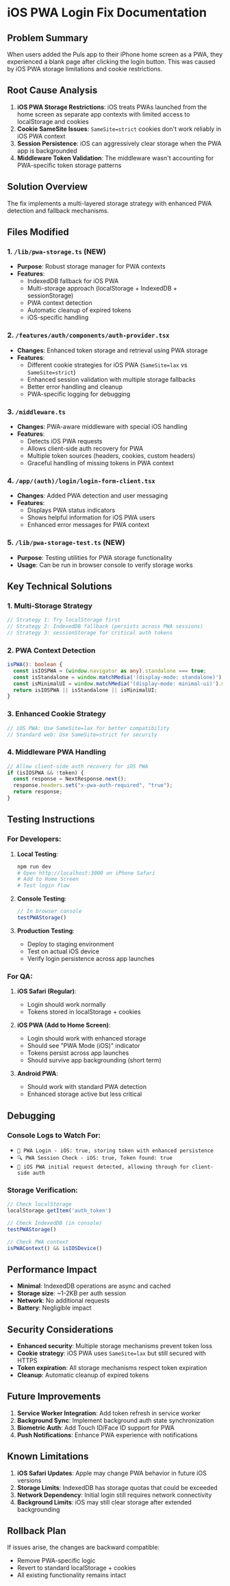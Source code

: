 # iOS PWA Login Fix Documentation

## Problem Summary

When users added the Puls app to their iPhone home screen as a PWA, they experienced a blank page after clicking the login button. This was caused by iOS PWA storage limitations and cookie restrictions.

## Root Cause Analysis

1. **iOS PWA Storage Restrictions**: iOS treats PWAs launched from the home screen as separate app contexts with limited access to localStorage and cookies
2. **Cookie SameSite Issues**: `SameSite=strict` cookies don't work reliably in iOS PWA context
3. **Session Persistence**: iOS can aggressively clear storage when the PWA app is backgrounded
4. **Middleware Token Validation**: The middleware wasn't accounting for PWA-specific token storage patterns

## Solution Overview

The fix implements a multi-layered storage strategy with enhanced PWA detection and fallback mechanisms.

## Files Modified

### 1. `/lib/pwa-storage.ts` (NEW)
- **Purpose**: Robust storage manager for PWA contexts
- **Features**: 
  - IndexedDB fallback for iOS PWA
  - Multi-storage approach (localStorage + IndexedDB + sessionStorage)
  - PWA context detection
  - Automatic cleanup of expired tokens
  - iOS-specific handling

### 2. `/features/auth/components/auth-provider.tsx`
- **Changes**: Enhanced token storage and retrieval using PWA storage
- **Features**:
  - Different cookie strategies for iOS PWA (`SameSite=lax` vs `SameSite=strict`)
  - Enhanced session validation with multiple storage fallbacks
  - Better error handling and cleanup
  - PWA-specific logging for debugging

### 3. `/middleware.ts`
- **Changes**: PWA-aware middleware with special iOS handling
- **Features**:
  - Detects iOS PWA requests
  - Allows client-side auth recovery for PWA
  - Multiple token sources (headers, cookies, custom headers)
  - Graceful handling of missing tokens in PWA context

### 4. `/app/(auth)/login/login-form-client.tsx`
- **Changes**: Added PWA detection and user messaging
- **Features**:
  - Displays PWA status indicators
  - Shows helpful information for iOS PWA users
  - Enhanced error messages for PWA context

### 5. `/lib/pwa-storage-test.ts` (NEW)
- **Purpose**: Testing utilities for PWA storage functionality
- **Usage**: Can be run in browser console to verify storage works

## Key Technical Solutions

### 1. Multi-Storage Strategy
```typescript
// Strategy 1: Try localStorage first
// Strategy 2: IndexedDB fallback (persists across PWA sessions)
// Strategy 3: sessionStorage for critical auth tokens
```

### 2. PWA Context Detection
```typescript
isPWA(): boolean {
  const isIOSPWA = (window.navigator as any).standalone === true;
  const isStandalone = window.matchMedia('(display-mode: standalone)').matches;
  const isMinimalUI = window.matchMedia('(display-mode: minimal-ui)').matches;
  return isIOSPWA || isStandalone || isMinimalUI;
}
```

### 3. Enhanced Cookie Strategy
```typescript
// iOS PWA: Use SameSite=lax for better compatibility
// Standard web: Use SameSite=strict for security
```

### 4. Middleware PWA Handling
```typescript
// Allow client-side auth recovery for iOS PWA
if (isIOSPWA && !token) {
  const response = NextResponse.next();
  response.headers.set("x-pwa-auth-required", "true");
  return response;
}
```

## Testing Instructions

### For Developers:
1. **Local Testing**:
   ```bash
   npm run dev
   # Open http://localhost:3000 on iPhone Safari
   # Add to Home Screen
   # Test login flow
   ```

2. **Console Testing**:
   ```javascript
   // In browser console
   testPWAStorage()
   ```

3. **Production Testing**:
   - Deploy to staging environment
   - Test on actual iOS device
   - Verify login persistence across app launches

### For QA:
1. **iOS Safari (Regular)**:
   - Login should work normally
   - Tokens stored in localStorage + cookies

2. **iOS PWA (Add to Home Screen)**:
   - Login should work with enhanced storage
   - Should see "PWA Mode (iOS)" indicator
   - Tokens persist across app launches
   - Should survive app backgrounding (short term)

3. **Android PWA**:
   - Should work with standard PWA detection
   - Enhanced storage active but less critical

## Debugging

### Console Logs to Watch For:
- `🔐 PWA Login - iOS: true, storing token with enhanced persistence`
- `🔍 PWA Session Check - iOS: true, Token found: true`
- `🍎 iOS PWA initial request detected, allowing through for client-side auth`

### Storage Verification:
```javascript
// Check localStorage
localStorage.getItem('auth_token')

// Check IndexedDB (in console)
testPWAStorage()

// Check PWA context
isPWAContext() && isIOSDevice()
```

## Performance Impact

- **Minimal**: IndexedDB operations are async and cached
- **Storage size**: ~1-2KB per auth session
- **Network**: No additional requests
- **Battery**: Negligible impact

## Security Considerations

- **Enhanced security**: Multiple storage mechanisms prevent token loss
- **Cookie strategy**: iOS PWA uses `SameSite=lax` but still secured with HTTPS
- **Token expiration**: All storage mechanisms respect token expiration
- **Cleanup**: Automatic cleanup of expired tokens

## Future Improvements

1. **Service Worker Integration**: Add token refresh in service worker
2. **Background Sync**: Implement background auth state synchronization
3. **Biometric Auth**: Add Touch ID/Face ID support for PWA
4. **Push Notifications**: Enhance PWA experience with notifications

## Known Limitations

1. **iOS Safari Updates**: Apple may change PWA behavior in future iOS versions
2. **Storage Limits**: IndexedDB has storage quotas that could be exceeded
3. **Network Dependency**: Initial login still requires network connectivity
4. **Background Limits**: iOS may still clear storage after extended backgrounding

## Rollback Plan

If issues arise, the changes are backward compatible:
- Remove PWA-specific logic
- Revert to standard localStorage + cookies
- All existing functionality remains intact